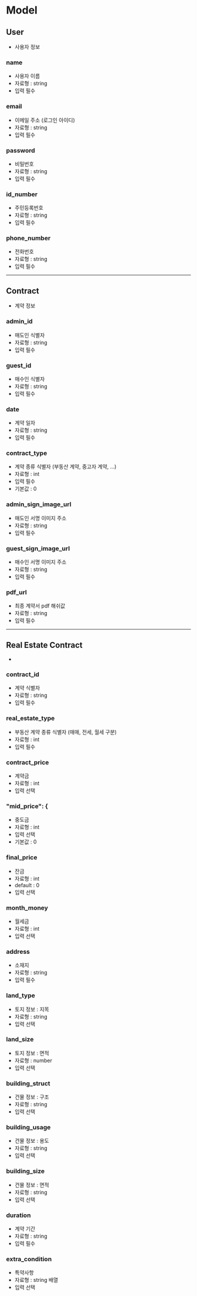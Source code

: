 # Model

## User 
- 사용자 정보

### name
- 사용자 이름
- 자료형 : string
- 입력 필수

### email
- 이메일 주소 (로그인 아이디)
- 자료형 : string
- 입력 필수

### password
- 비밀번호
- 자료형 : string
- 입력 필수

### id_number
- 주민등록번호
- 자료형 : string
- 입력 필수

### phone_number
- 전화번호
- 자료형 : string
- 입력 필수

----------------------

## Contract 
- 계약 정보

### admin_id
- 매도인 식별자
- 자료형 : string
- 입력 필수

### guest_id
- 매수인 식별자
- 자료형 : string
- 입력 필수

### date
- 계약 일자
- 자료형 : string
- 입력 필수

### contract_type
- 계약 종류 식별자 (부동산 계약, 중고자 계약, ...)
- 자료형 : int
- 입력 필수
- 기본값 : 0

### admin_sign_image_url
- 매도인 서명 이미지 주소
- 자료형 : string
- 입력 필수

### guest_sign_image_url
- 매수인 서명 이미지 주소
- 자료형 : string
- 입력 필수

### pdf_url
- 최종 계약서 pdf 해쉬값
- 자료형 : string
- 입력 필수

----------------------

## Real Estate Contract
- 
###	contract_id
- 계약 식별자 
- 자료형 : string
- 입력 필수

###	real_estate_type
- 부동산 계약 종류 식별자 (매매, 전세, 월세 구분)
- 자료형 : int
- 입력 필수
		
###	contract_price
- 계약금
- 자료형 : int
- 입력 선택

###	"mid_price": {
- 중도금 
- 자료형 : int
- 입력 선택
- 기본값 : 0

###	final_price
- 잔금
- 자료형 : int
- default : 0
- 입력 선택

###	month_money
- 월세금
- 자료형 : int
- 입력 선택

###	address
- 소재지
- 자료형 : string
- 입력 필수

###	land_type
- 토지 정보 : 지목
- 자료형 : string
- 입력 선택

###	land_size
- 토지 정보 : 면적
- 자료형 : number
- 입력 선택

###	building_struct
- 건물 정보 : 구조
- 자료형 : string
- 입력 선택

###	building_usage
- 건물 정보 : 용도
- 자료형 : string
- 입력 선택

###	building_size
- 건물 정보 : 면적
- 자료형 : string
- 입력 선택

###	duration
- 계약 기간
- 자료형 : string
- 입력 필수

###	extra_condition
- 특약사항
- 자료형 : string 배열
- 입력 선택